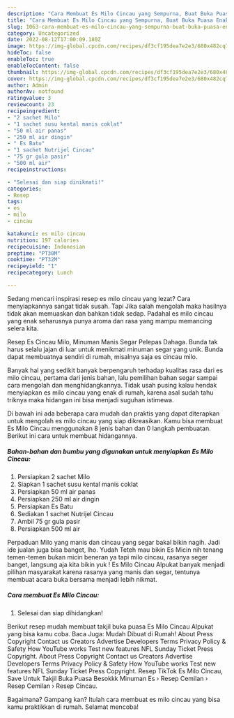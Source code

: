 ```yaml
---
description: "Cara Membuat Es Milo Cincau yang Sempurna, Buat Buka Puasa Enak"
title: "Cara Membuat Es Milo Cincau yang Sempurna, Buat Buka Puasa Enak"
slug: 1063-cara-membuat-es-milo-cincau-yang-sempurna-buat-buka-puasa-enak
category: Uncategorized
date: 2022-08-12T17:00:09.180Z
image: https://img-global.cpcdn.com/recipes/df3cf195dea7e2e3/680x482cq70/es-milo-cincau-foto-resep-utama.jpg
hideToc: false
enableToc: true
enableTocContent: false
thumbnail: https://img-global.cpcdn.com/recipes/df3cf195dea7e2e3/680x482cq70/es-milo-cincau-foto-resep-utama.jpg
cover: https://img-global.cpcdn.com/recipes/df3cf195dea7e2e3/680x482cq70/es-milo-cincau-foto-resep-utama.jpg
author: Admin
authorAv: notfound
ratingvalue: 3
reviewcount: 23
recipeingredient:
- "2 sachet Milo"
- "1 sachet susu kental manis coklat"
- "50 ml air panas"
- "250 ml air dingin"
- " Es Batu"
- "1 sachet Nutrijel Cincau"
- "75 gr gula pasir"
- "500 ml air"
recipeinstructions:

- "Selesai dan siap dinikmati!"
categories:
- Resep
tags:
- es
- milo
- cincau

katakunci: es milo cincau 
nutrition: 197 calories
recipecuisine: Indonesian
preptime: "PT30M"
cooktime: "PT32M"
recipeyield: "1"
recipecategory: Lunch

---
```



Sedang mencari inspirasi resep es milo cincau yang lezat? Cara menyiapkannya sangat tidak susah. Tapi Jika salah mengolah maka hasilnya tidak akan memuaskan dan bahkan tidak sedap. Padahal es milo cincau yang enak seharusnya punya aroma dan rasa yang mampu memancing selera kita.


Resep Es Cincau Milo, Minuman Manis Segar Pelepas Dahaga. Bunda tak harus selalu jajan di luar untuk menikmati minuman segar yang unik. Bunda dapat membuatnya sendiri di rumah, misalnya saja es cincau milo.

Banyak hal yang sedikit banyak berpengaruh terhadap kualitas rasa dari es milo cincau, pertama dari jenis bahan, lalu pemilihan bahan segar sampai cara mengolah dan menghidangkannya. Tidak usah pusing kalau hendak menyiapkan es milo cincau yang enak di rumah, karena asal sudah tahu triknya maka hidangan ini bisa menjadi suguhan istimewa.


Di bawah ini ada beberapa cara mudah dan praktis yang dapat diterapkan untuk mengolah es milo cincau yang siap dikreasikan. Kamu bisa membuat Es Milo Cincau menggunakan 8 jenis bahan dan 0 langkah pembuatan. Berikut ini cara untuk membuat hidangannya.

<!--inarticleads1-->

##### Bahan-bahan dan bumbu yang digunakan untuk menyiapkan Es Milo Cincau:

1. Persiapkan 2 sachet Milo
1. Siapkan 1 sachet susu kental manis coklat
1. Persiapkan 50 ml air panas
1. Persiapkan 250 ml air dingin
1. Persiapkan  Es Batu
1. Sediakan 1 sachet Nutrijel Cincau
1. Ambil 75 gr gula pasir
1. Persiapkan 500 ml air


Perpaduan Milo yang manis dan cincau yang segar bakal bikin nagih. Jadi ide jualan juga bisa banget, lho. Yudah Teteh mau bikin Es Micin nih tenang temen-temen bukan micin beneran ya tapi milo cincau, rasanya seger banget, langsung aja kita bikin yuk ! Es Milo Cincau Alpukat banyak menjadi pilihan masyarakat karena rasanya yang manis dan segar, tentunya membuat acara buka bersama menjadi lebih nikmat. 

<!--inarticleads2-->

##### Cara membuat Es Milo Cincau:


1. Selesai dan siap dihidangkan!

Berikut resep mudah membuat takjil buka puasa Es Milo Cincau Alpukat yang bisa kamu coba. Baca Juga: Mudah Dibuat di Rumah! About Press Copyright Contact us Creators Advertise Developers Terms Privacy Policy &amp; Safety How YouTube works Test new features NFL Sunday Ticket Press Copyright. About Press Copyright Contact us Creators Advertise Developers Terms Privacy Policy &amp; Safety How YouTube works Test new features NFL Sunday Ticket Press Copyright. Resep TikTok Es Milo Cincau, Save Untuk Takjil Buka Puasa Besokkk Minuman Es › Resep Cemilan › Resep Cemilan › Resep Cincau. 

Bagaimana? Gampang kan? Itulah cara membuat es milo cincau yang bisa kamu praktikkan di rumah. Selamat mencoba!
